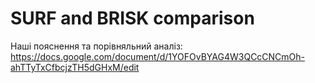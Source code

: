 # SURF and BRISK comparison

Наші пояснення та порівняльний аналіз:
https://docs.google.com/document/d/1YOFOvBYAG4W3QCcCNCmOh-ahTTyTxCfbcjzTH5dGHxM/edit
